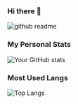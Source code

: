 ### Hi there 👋
![github readme](https://user-images.githubusercontent.com/60957946/89313590-e304a580-d6a2-11ea-9148-ea9be7169d90.jpg)
### My Personal Stats
![Your GitHub stats](https://github-readme-stats.vercel.app/api?username=angga-22&show_icons=true&theme=radical)

### Most Used Langs
![Top Langs](https://github-readme-stats.vercel.app/api/top-langs/?username=angga-22&layout=compact&theme=radical)


<!--
**angga-22/angga-22** is a ✨ _special_ ✨ repository because its `README.md` (this file) appears on your GitHub profile.

Here are some ideas to get you started:

- 🔭 I’m currently working on ...
- 🌱 I’m currently learning ...
- 👯 I’m looking to collaborate on ...
- 🤔 I’m looking for help with ...
- 💬 Ask me about ...
- 📫 How to reach me: ...
- 😄 Pronouns: ...
- ⚡ Fun fact: ...
-->
